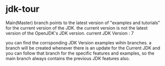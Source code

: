 # jdk-tour
Main(Master) branch points to the latest version of "examples and tutorials" for the current version of the JDK.
the current version is not the latest version of the OpenJDK's JDK version.
current JDK Version : 7

you can find the corrsponding JDK Version examples wihin branches. a branch will be created whenever there is an update for the Current JDK
and you can follow that branch for the specific features and examples, so the main branch always contains the previous JDK features also.
